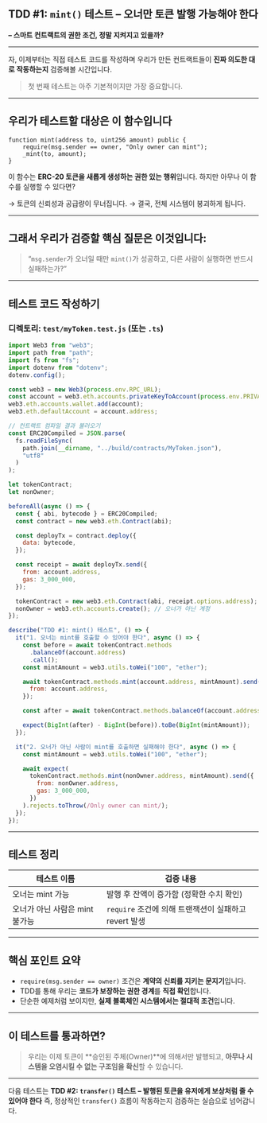 ## TDD #1: `mint()` 테스트 – 오너만 토큰 발행 가능해야 한다

**– 스마트 컨트랙트의 권한 조건, 정말 지켜지고 있을까?**

---

자, 이제부터는 직접 테스트 코드를 작성하며
우리가 만든 컨트랙트들이 **진짜 의도한 대로 작동하는지** 검증해볼 시간입니다.

> 첫 번째 테스트는 아주 기본적이지만 가장 중요합니다.

---

## 우리가 테스트할 대상은 이 함수입니다

```solidity
function mint(address to, uint256 amount) public {
    require(msg.sender == owner, "Only owner can mint");
    _mint(to, amount);
}
```

이 함수는 **ERC-20 토큰을 새롭게 생성하는 권한 있는 행위**입니다.
하지만 아무나 이 함수를 실행할 수 있다면?

→ 토큰의 신뢰성과 공급량이 무너집니다.
→ 결국, 전체 시스템이 붕괴하게 됩니다.

---

## 그래서 우리가 검증할 핵심 질문은 이것입니다:

> “`msg.sender`가 오너일 때만 `mint()`가 성공하고,
> 다른 사람이 실행하면 반드시 실패하는가?”

---

## 테스트 코드 작성하기

### 디렉토리: `test/myToken.test.js` (또는 `.ts`)

```js
import Web3 from "web3";
import path from "path";
import fs from "fs";
import dotenv from "dotenv";
dotenv.config();

const web3 = new Web3(process.env.RPC_URL);
const account = web3.eth.accounts.privateKeyToAccount(process.env.PRIVATE_KEY);
web3.eth.accounts.wallet.add(account);
web3.eth.defaultAccount = account.address;

// 컨트랙트 컴파일 결과 불러오기
const ERC20Compiled = JSON.parse(
  fs.readFileSync(
    path.join(__dirname, "../build/contracts/MyToken.json"),
    "utf8"
  )
);

let tokenContract;
let nonOwner;

beforeAll(async () => {
  const { abi, bytecode } = ERC20Compiled;
  const contract = new web3.eth.Contract(abi);

  const deployTx = contract.deploy({
    data: bytecode,
  });

  const receipt = await deployTx.send({
    from: account.address,
    gas: 3_000_000,
  });

  tokenContract = new web3.eth.Contract(abi, receipt.options.address);
  nonOwner = web3.eth.accounts.create(); // 오너가 아닌 계정
});

describe("TDD #1: mint() 테스트", () => {
  it("1. 오너는 mint를 호출할 수 있어야 한다", async () => {
    const before = await tokenContract.methods
      .balanceOf(account.address)
      .call();
    const mintAmount = web3.utils.toWei("100", "ether");

    await tokenContract.methods.mint(account.address, mintAmount).send({
      from: account.address,
    });

    const after = await tokenContract.methods.balanceOf(account.address).call();

    expect(BigInt(after) - BigInt(before)).toBe(BigInt(mintAmount));
  });

  it("2. 오너가 아닌 사람이 mint를 호출하면 실패해야 한다", async () => {
    const mintAmount = web3.utils.toWei("100", "ether");

    await expect(
      tokenContract.methods.mint(nonOwner.address, mintAmount).send({
        from: nonOwner.address,
        gas: 3_000_000,
      })
    ).rejects.toThrow(/Only owner can mint/);
  });
});
```

---

## 테스트 정리

| 테스트 이름                    | 검증 내용                                             |
| ------------------------------ | ----------------------------------------------------- |
| 오너는 mint 가능               | 발행 후 잔액이 증가함 (정확한 수치 확인)              |
| 오너가 아닌 사람은 mint 불가능 | `require` 조건에 의해 트랜잭션이 실패하고 revert 발생 |

---

## 핵심 포인트 요약

- `require(msg.sender == owner)` 조건은 **계약의 신뢰를 지키는 문지기**입니다.
- TDD를 통해 우리는 **코드가 보장하는 권한 경계**를 **직접 확인**합니다.
- 단순한 예제처럼 보이지만, **실제 블록체인 시스템에서는 절대적 조건**입니다.

---

## 이 테스트를 통과하면?

> 우리는 이제 토큰이 **승인된 주체(Owner)**에 의해서만 발행되고,
> **아무나 시스템을 오염시킬 수 없는 구조임을 확신**할 수 있습니다.

---

다음 테스트는
**TDD #2: `transfer()` 테스트 – 발행된 토큰을 유저에게 보상처럼 줄 수 있어야 한다**
즉, 정상적인 `transfer()` 흐름이 작동하는지 검증하는 실습으로 넘어갑니다.

